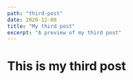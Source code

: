 ```yaml
---
path: "third-post"
date: 2020-12-08
title: "My third post"
excerpt: "A preview of my third post"
---
```


# This is my third post